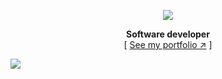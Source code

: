 <div align="center">

[![][logo-url]][repo-url]  

**Software developer**  
[ [See my portfolio ↗︎][repo-url] ]
  

</div>

[![][banner-url]][repo-url]  


[logo-url]: https://raw.githubusercontent.com/saadeghi/files/main/daisyui/logo-4.svg
[repo-url]: https://mrpotato.netlify.app
[banner-url]: https://mrpotato.netlify.app/images/background.webp